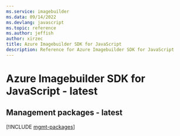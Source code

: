 ```yaml
---
ms.service: imagebuilder
ms.data: 09/14/2022
ms.devlang: javascript
ms.topic: reference
ms.author: jeffish
author: xirzec
title: Azure Imagebuilder SDK for JavaScript
description: Reference for Azure Imagebuilder SDK for JavaScript
---
```

# Azure Imagebuilder SDK for JavaScript - latest

## Management packages - latest
[!INCLUDE [mgmt-packages](imagebuilder-mgmt-index.md)]
